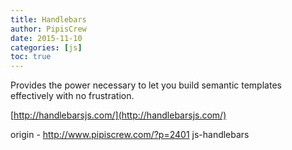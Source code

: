```yaml
---
title: Handlebars
author: PipisCrew
date: 2015-11-10
categories: [js]
toc: true
---
```


Provides the power necessary to let you build semantic templates effectively with no frustration.

[http://handlebarsjs.com/](http://handlebarsjs.com/)

origin - http://www.pipiscrew.com/?p=2401 js-handlebars